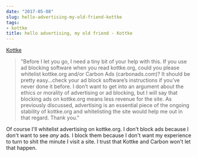 ```yaml
---
date: "2017-05-08"
slug: hello-advertising-my-old-friend-kottke
tags:
- kottke
title: hello advertising, my old friend - Kottke
---
```


[Kottke][1]

> "Before I let you go, I need a tiny bit of your help with this. If you use ad blocking software when you read kottke.org, could you please whitelist kottke.org and/or Carbon Ads (carbonads.com)? It should be pretty easy…check your ad block software’s instructions if you’ve never done it before. I don’t want to get into an argument about the ethics or morality of advertising or ad blocking, but I will say that blocking ads on kottke.org means less revenue for the site. As previously discussed, advertising is an essential piece of the ongoing stability of kottke.org and whitelisting the site would help me out in that regard. Thank you." 

Of course I'll whitelist advertising on kottke.org. I don't block ads because I don't want to see _any_ ads. I block them because I don't want my experience to turn to shit the minute I visit a site. I trust that Kottke and Carbon won't let that happen.

 [1]: http://kottke.org/tag/kottke.org
